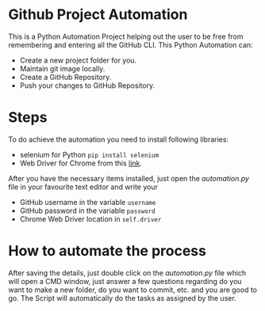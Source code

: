 # Github Project Automation
This is a Python Automation Project helping out the user to be free from remembering and entering all the GitHub CLI. This Python Automation can:
* Create a new project folder for you.
* Maintain git image locally.
* Create a GitHub Repository.
* Push your changes to GitHub Repository.

# Steps
To do achieve the automation you need to install following libraries:
* selenium for Python ```pip install selenium```
* Web Driver for Chrome from this [link](https://chromedriver.chromium.org/downloads).

After you have the necessary items installed, just open the *automation.py* file in your favourite text editor and write your
* GitHub username in the variable ```username```
* GitHub password in the variable ```password```
* Chrome Web Driver location in ```self.driver```

# How to automate the process
After saving the details, just double click on the *automation.py* file which will open a CMD window, just answer a few questions regarding do you want to make a new folder, do you want to commit, etc. and you are good to go.
The Script will automatically do the tasks as assigned by the user.
